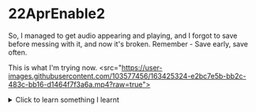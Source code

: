 # 22AprEnable2
So, I managed to get audio appearing and playing, and I forgot to save before messing with it, and now it's broken. Remember - Save early, save often.

This is what I'm trying now.
<src="https://user-images.githubusercontent.com/103577456/163425324-e2bc7e5b-bb2c-483c-bb16-d1464f7f3a6a.mp4?raw=true">


<details>
   <summary>Click to learn something I learnt</summary>
  
  - [ ] ![Click me! Click me!](<img align ="right" src="https://user-images.githubusercontent.com/103577456/163418173-56005ac1-560e-499b-9611-1577d6b3aed1.jpg">)
  - [X] Or don't, whatever, I'm not the boss of you.
 

  Text, lots of text to prove that it's wrapping and not not wrapping, which would suck, because it should be wrapping. But it's not.
  Image|Image|Image|
  <src="https://user-images.githubusercontent.com/103577456/163418173-56005ac1-560e-499b-9611-1577d6b3aed1.jpg
">|![Bird Workout](https://user-images.githubusercontent.com/103577456/163430421-b9c6db20-5c42-453c-beff-eb8909651599.jpg)
|





</details>
